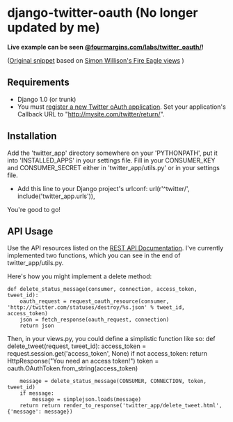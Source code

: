 # django-twitter-oauth (No longer updated by me)
**Live example can be seen [@fourmargins.com/labs/twitter_oauth/](http://fourmargins.com/labs/twitter_oauth/)!**

([Original snippet](http://www.djangosnippets.org/snippets/1353/) based on [Simon Willison's Fire Eagle views](http://www.djangosnippets.org/snippets/655/) )

## Requirements
- Django 1.0 (or trunk)
- You must [register a new Twitter oAuth application](http://twitter.com/oauth_clients/). Set your application's Callback URL to "http://mysite.com/twitter/return/".


## Installation
Add the 'twitter_app' directory somewhere on your 'PYTHONPATH', put it into 'INSTALLED_APPS' in your settings file.
Fill in your CONSUMER_KEY and CONSUMER_SECRET either in 'twitter_app/utils.py' or in your settings file.

- Add this line to your Django project's urlconf: 
    url(r'^twitter/', include('twitter_app.urls')),

You're good to go!

## API Usage
Use the API resources listed on the [REST API Documentation](http://apiwiki.twitter.com/REST+API+Documentation).
I've currently implemented two functions, which you can see in the end of twitter_app/utils.py.

Here's how you might implement a delete method:

	def delete_status_message(consumer, connection, access_token, tweet_id):
		oauth_request = request_oauth_resource(consumer, 'http://twitter.com/statuses/destroy/%s.json' % tweet_id, access_token)
	    json = fetch_response(oauth_request, connection)
	    return json


Then, in your views.py, you could define a simplistic function like so:
	def delete_tweet(request, tweet_id):
		access_token = request.session.get('access_token', None)
	    if not access_token:
	        return HttpResponse("You need an access token!")
	    token = oauth.OAuthToken.from_string(access_token)   
	    
		message = delete_status_message(CONSUMER, CONNECTION, token, tweet_id)
		if message:
			message = simplejson.loads(message)
		return return render_to_response('twitter_app/delete_tweet.html', {'message': message})


